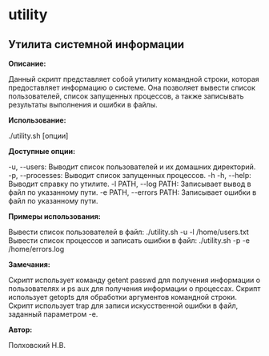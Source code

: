 # utility
## Утилита системной информации

**Описание:**

Данный скрипт представляет собой утилиту командной строки, которая предоставляет информацию о системе. Она позволяет вывести список пользователей, список запущенных процессов, а также записывать результаты выполнения и ошибки в файлы.

**Использование:**

./utility.sh [опции]


**Доступные опции:**

 -u, --users: Выводит список пользователей и их домашних директорий.
 -p, --processes: Выводит список запущенных процессов.
 -h -h, --help: Выводит справку по утилите.
 -l PATH, --log PATH: Записывает вывод в файл по указанному пути.
 -e PATH, --errors PATH: Записывает ошибки в файл по указанному пути.

**Примеры использования:**

 Вывести список пользователей в файл: ./utility.sh -u -l /home/users.txt
 Вывести список процессов и записать ошибки в файл: ./utility.sh -p -e /home/errors.log

**Замечания:**

 Скрипт использует команду getent passwd для получения информации о пользователях и ps aux для получения информации о процессах.
 Скрипт использует getopts для обработки аргументов командной строки.
 Скрипт использует trap для записи искусственной ошибки в файл, заданный параметром -e.

**Автор:**

Полховский Н.В.

